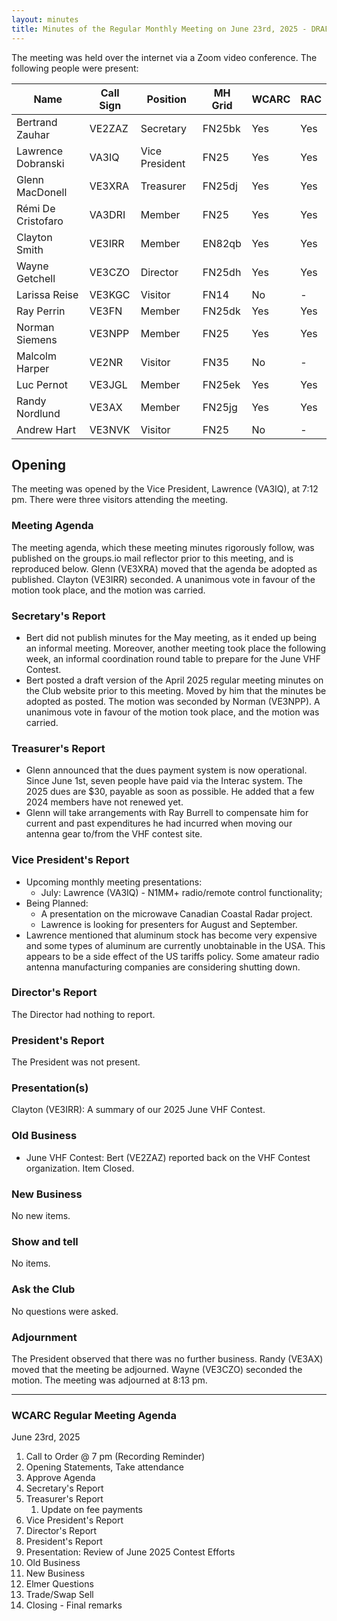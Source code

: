 ```yaml
---
layout: minutes
title: Minutes of the Regular Monthly Meeting on June 23rd, 2025 - DRAFT
---
```

The meeting was held over the internet via a Zoom video conference.
The following people were present:

| Name                | Call Sign | Position       | MH Grid | WCARC | RAC |
| ------------------- | --------- | -------------- | ------- | ----- | --- |
| Bertrand Zauhar     | VE2ZAZ    | Secretary      | FN25bk  | Yes   | Yes |
| Lawrence Dobranski  | VA3IQ     | Vice President | FN25    | Yes   | Yes |
| Glenn MacDonell     | VE3XRA    | Treasurer      | FN25dj  | Yes   | Yes |
| Rémi De Cristofaro  | VA3DRI    | Member         | FN25    | Yes   | Yes |
| Clayton Smith       | VE3IRR    | Member         | EN82qb  | Yes   | Yes |
| Wayne Getchell      | VE3CZO    | Director       | FN25dh  | Yes   | Yes |
| Larissa Reise       | VE3KGC    | Visitor        | FN14    | No    | -   |
| Ray Perrin          | VE3FN     | Member         | FN25dk  | Yes   | Yes |
| Norman Siemens      | VE3NPP    | Member         | FN25    | Yes   | Yes |
| Malcolm Harper      | VE2NR     | Visitor        | FN35    | No    |  -  |
| Luc Pernot          | VE3JGL    | Member         | FN25ek  | Yes   | Yes |
| Randy Nordlund      | VE3AX     | Member         | FN25jg  | Yes   | Yes |
| Andrew Hart         | VE3NVK    | Visitor        | FN25    | No    |  -  |

## Opening

The meeting was opened by the Vice President, Lawrence (VA3IQ), at 7:12 pm. There were three visitors attending the meeting.

### Meeting Agenda

The meeting agenda, which these meeting minutes rigorously follow, was published on the groups.io mail reflector prior to this meeting, and is reproduced below. Glenn (VE3XRA) moved that the agenda be adopted as published. Clayton (VE3IRR) seconded. A unanimous vote in favour of the motion took place, and the motion was carried.

### Secretary's Report

- Bert did not publish minutes for the May meeting, as it ended up being an informal meeting. Moreover, another meeting took place the following week, an informal coordination round table to prepare for the June VHF Contest.
- Bert posted a draft version of the April 2025 regular meeting minutes on the Club website prior to this meeting. Moved by him that the minutes be adopted as posted. The motion was seconded by Norman (VE3NPP). A unanimous vote in favour of the motion took place, and the motion was carried.

### Treasurer's Report

- Glenn announced that the dues payment system is now operational. Since June 1st, seven people have paid via the Interac system. The 2025 dues are $30, payable as soon as possible. He added that a few 2024 members have not renewed yet.
- Glenn will take arrangements with Ray Burrell to compensate him for current and past expenditures he had incurred when moving our antenna gear to/from the VHF contest site.

### Vice President's Report

- Upcoming monthly meeting presentations:
   - July: Lawrence (VA3IQ) - N1MM+ radio/remote control functionality;
- Being Planned:
   - A presentation on the microwave Canadian Coastal Radar project.
   - Lawrence is looking for presenters for August and September.
- Lawrence mentioned that aluminum stock has become very expensive and some types of aluminum are currently unobtainable in the USA. This appears to be a side effect of the US tariffs policy. Some amateur radio antenna manufacturing companies are considering shutting down.

### Director's Report

The Director had nothing to report.

### President's Report

The President was not present.

### Presentation(s)

Clayton (VE3IRR): A summary of our 2025 June VHF Contest.

### Old Business

- June VHF Contest: Bert (VE2ZAZ) reported back on the VHF Contest organization. Item Closed.

### New Business

No new items.

### Show and tell

No items.

### Ask the Club

No questions were asked.

### Adjournment

The President observed that there was no further business. Randy (VE3AX) moved that the meeting be adjourned. Wayne (VE3CZO) seconded the motion. The meeting was adjourned at 8:13 pm.

---

### WCARC Regular Meeting Agenda

June 23rd, 2025

1. Call to Order @ 7 pm (Recording Reminder)
1. Opening Statements, Take attendance
1. Approve Agenda
1. Secretary's Report
1. Treasurer's Report
   1. Update on fee payments
1. Vice President's Report
1. Director's Report
1. President's Report
1. Presentation: Review of June 2025 Contest Efforts
1. Old Business
1. New Business
1. Elmer Questions
1. Trade/Swap Sell
1. Closing - Final remarks
